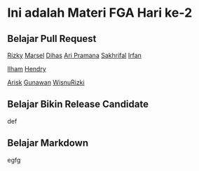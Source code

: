 # Ini adalah Materi FGA Hari ke-2

## Belajar Pull Request
[Rizky](/rizky.html)
[Marsel](/marsel/index3.html)
[Dihas](dihas.html)
[Ari Pramana](/index10.html)
[Sakhrifal](/sakhrifal.html)
[Irfan](/irfan.html)

[Ilham](/ilham.html)
[Hendry](/hendry.html)




[Arisk](/arisk.html)
[Gunawan](/index99.html)
[WisnuRizki](/wisnurizki.html)
## Belajar Bikin Release Candidate
def
## Belajar Markdown
egfg
